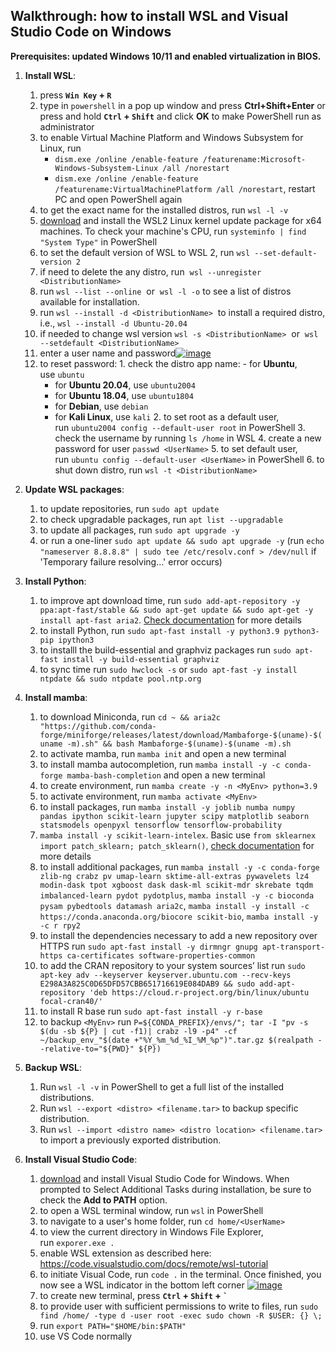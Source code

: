 ## Walkthrough: how to install WSL and Visual Studio Code on Windows

**Prerequisites: updated Windows 10/11 and enabled virtualization in BIOS.**

1.  **Install WSL**:
    1.  press **`Win Key` + `R`**
    2.  type in `powershell` in a pop up window and press **Ctrl+Shift+Enter** or press and hold **`Ctrl` + `Shift`** and click **OK** to make PowerShell run as administrator
    3.  to enable Virtual Machine Platform and Windows Subsystem for Linux, run
	    - `dism.exe /online /enable-feature /featurename:Microsoft-Windows-Subsystem-Linux /all /norestart`
	    -  `dism.exe /online /enable-feature /featurename:VirtualMachinePlatform /all /norestart`, restart PC and open PowerShell again
    4.  to get the exact name for the installed distros, run `wsl -l -v`
    5.  [download](https://wslstorestorage.blob.core.windows.net/wslblob/wsl_update_x64.msi) and install the WSL2 Linux kernel update package for x64 machines. To check your machine's CPU, run `systeminfo | find "System Type"` in PowerShell
    6.  to set the default version of WSL to WSL 2, run `wsl --set-default-version 2`
    7.  if need to delete the any distro, run  `wsl --unregister <DistributionName>`
    8.  run `wsl --list --online`  or  `wsl -l -o` to see a list of distros available for installation.
    9.  run `wsl --install -d <DistributionName>`  to install a required distro, i.e., `wsl --install -d Ubuntu-20.04`
    10.  if needed to change wsl version `wsl -s <DistributionName>`  or  `wsl --setdefault <DistributionName>`
    11.  enter a user name and password[![image](https://github.com/odinokov/WSL_VS_Code/raw/main/img/PowerShell.png)](https://github.com/odinokov/WSL_VS_Code/blob/main/img/PowerShell.png)
    12.  to reset password:
        1.  check the distro app name:
	    - for **Ubuntu**, use `ubuntu`
            -   for **Ubuntu 20.04**, use `ubuntu2004`
            -   for **Ubuntu 18.04**, use `ubuntu1804`
            -   for **Debian**, use `debian`
            -   for **Kali Linux**, use `kali`
        2.  to set root as a default user, run `ubuntu2004 config --default-user root` in PowerShell
        3.  check the username by running `ls /home` in WSL
        4.  create a new password for user `passwd <UserName>`
        5.  to set default user, run `ubuntu config --default-user <UserName>` in PowerShell
        6.  to shut down distro, run `wsl -t <DistributionName>`

2.  **Update WSL packages**:
    1.  to update repositories, run `sudo apt update`
    2.  to check upgradable packages, run `apt list --upgradable`
    3.  to update all packages, run `sudo apt upgrade -y`
    4.  or run a one-liner `sudo apt update && sudo apt upgrade -y` (run `echo "nameserver 8.8.8.8" | sudo tee /etc/resolv.conf > /dev/null` if 'Temporary failure resolving…' error occurs)

3.  **Install Python**:
    1.  to improve apt download time, run `sudo add-apt-repository -y ppa:apt-fast/stable && sudo apt-get update && sudo apt-get -y install apt-fast aria2`. [Check documentation](https://github.com/ilikenwf/apt-fast) for more details
    2.  to install Python, run `sudo apt-fast install -y python3.9 python3-pip ipython3`
    3.  to installl the build-essential and graphviz packages run `sudo apt-fast install -y build-essential graphviz`
    4.  to sync time run `sudo hwclock -s` or `sudo apt-fast -y install ntpdate && sudo ntpdate pool.ntp.org`

4.  **Install mamba**:
    1.  to download Miniconda, run `cd ~ && aria2c "https://github.com/conda-forge/miniforge/releases/latest/download/Mambaforge-$(uname)-$(uname -m).sh" && bash Mambaforge-$(uname)-$(uname -m).sh`
    2.  to activate mamba, run `mamba init` and open a new terminal
    3.  to install mamba autocompletion, run `mamba install -y -c conda-forge mamba-bash-completion` and open a new terminal
    4.  to create environment, run `mamba create -y -n <MyEnv> python=3.9`
    5.  to activate environment, run `mamba activate <MyEnv>`
    6.  to install packages, run `mamba install -y joblib numba numpy pandas ipython scikit-learn jupyter scipy matplotlib seaborn statsmodels openpyxl tensorflow tensorflow-probability`
    7.  `mamba install -y scikit-learn-intelex`. Basic use `from sklearnex import patch_sklearn; patch_sklearn()`, [check documentation](https://intel.github.io/scikit-learn-intelex) for more details
    8.  to install additional packages, run `mamba install -y -c conda-forge zlib-ng crabz pv umap-learn sktime-all-extras pywavelets lz4 modin-dask tpot xgboost dask dask-ml scikit-mdr skrebate tqdm imbalanced-learn pydot pydotplus`, `mamba install -y -c bioconda pysam pybedtools datamash aria2c`, `mamba install -y install -c https://conda.anaconda.org/biocore scikit-bio`, `mamba install -y -c r rpy2`
    9.  to install the dependencies necessary to add a new repository over HTTPS run `sudo apt-fast install -y dirmngr gnupg apt-transport-https ca-certificates software-properties-common`
    10.  to add the CRAN repository to your system sources’ list run `sudo apt-key adv --keyserver keyserver.ubuntu.com --recv-keys E298A3A825C0D65DFD57CBB651716619E084DAB9 && sudo add-apt-repository 'deb https://cloud.r-project.org/bin/linux/ubuntu focal-cran40/'`
    11.  to install R base run `sudo apt-fast install -y r-base`
    12.  to backup `<MyEnv>` run `P=${CONDA_PREFIX}/envs/"; tar -I "pv -s $(du -sb ${P} | cut -f1)| crabz -l9 -p4" -cf ~/backup_env_"$(date +"%Y_%m_%d_%I_%M_%p")".tar.gz $(realpath --relative-to="${PWD}" ${P})`

5.  **Backup WSL**:
    1.  Run `wsl -l -v` in PowerShell to get a full list of the installed distributions.
    2.  Run `wsl --export <distro> <filename.tar>` to backup specific distribution.
    3.  Run `wsl --import <distro name> <distro location> <filename.tar>` to import a previously exported distribution.

6.  **Install Visual Studio Code**:
    1.  [download](https://code.visualstudio.com/sha/download?build=stable&os=win32-x64-user) and install Visual Studio Code for Windows. When prompted to Select Additional Tasks during installation, be sure to check the **Add to PATH** option.
    2.  to open a WSL terminal window, run `wsl` in PowerShell
    3.  to navigate to a user's home folder, run `cd home/<UserName>`
    4.  to view the current directory in Windows File Explorer, run `exporer.exe .`
    5.  enable WSL extension as described here: https://code.visualstudio.com/docs/remote/wsl-tutorial
    5.  to initiate Visual Code, run `code .` in the terminal. Once finished, you now see a WSL indicator in the bottom left corner
    [![image](https://github.com/odinokov/WSL_VS_Code/raw/main/img/WSL_VS_Code.png)](https://github.com/odinokov/WSL_VS_Code/blob/main/img/WSL_VS_Code.png)
    6.  to create new terminal, press **`Ctrl` + `Shift` + `` ` ``**
    7.  to provide user with sufficient permissions to write to files, run `sudo find /home/ -type d -user root -exec sudo chown -R $USER: {} \;`
    8.  run `export PATH="$HOME/bin:$PATH"`
    9.  use VS Code normally
